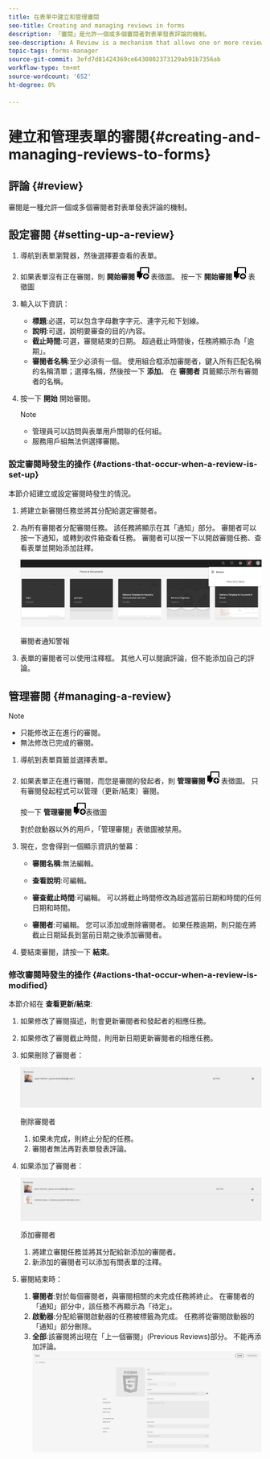 ```yaml
---
title: 在表單中建立和管理審閱
seo-title: Creating and managing reviews in forms
description: 「審閱」是允許一個或多個審閱者對表單發表評論的機制。
seo-description: A Review is a mechanism that allows one or more reviewers to comment on a form.
topic-tags: forms-manager
source-git-commit: 3efd7d81424369ce6430802373129ab91b7356ab
workflow-type: tm+mt
source-wordcount: '652'
ht-degree: 0%

---
```


# 建立和管理表單的審閱{#creating-and-managing-reviews-to-forms}

## 評論 {#review}

審閱是一種允許一個或多個審閱者對表單發表評論的機制。

## 設定審閱 {#setting-up-a-review}

1. 導航到表單瀏覽器，然後選擇要查看的表單。
1. 如果表單沒有正在審閱，則 **開始審閱** ![aem6forms_review_chat_comment](assets/aem6forms_review_chat_comment.png) 表徵圖。 按一下 **開始審閱** ![aem6forms_review_chat_comment](assets/aem6forms_review_chat_comment.png) 表徵圖
1. 輸入以下資訊：

   * **標題**:必選，可以包含字母數字字元、連字元和下划線。
   * **說明**:可選，說明要審查的目的/內容。
   * **截止時間**:可選，審閱結束的日期。 超過截止時間後，任務將顯示為「逾期」。
   * **審閱者名稱**:至少必須有一個。 使用組合框添加審閱者，鍵入所有匹配名稱的名稱清單；選擇名稱，然後按一下 **添加**。 在 **審閱者** 頁籤顯示所有審閱者的名稱。

1. 按一下 **開始** 開始審閱。

   >[!NOTE]
   >
   >* 管理員可以訪問與表單用戶關聯的任何組。
   >* 服務用戶組無法供選擇審閱。


### 設定審閱時發生的操作 {#actions-that-occur-when-a-review-is-set-up}

本節介紹建立或設定審閱時發生的情況。

1. 將建立新審閱任務並將其分配給選定審閱者。
1. 為所有審閱者分配審閱任務。 該任務將顯示在其「通知」部分。 審閱者可以按一下通知，或轉到收件箱查看任務。 審閱者可以按一下以開啟審閱任務、查看表單並開始添加註釋。

   ![審閱者通知警報](assets/review-notification-img.png)

   審閱者通知警報

1. 表單的審閱者可以使用注釋框。 其他人可以閱讀評論，但不能添加自己的評論。

## 管理審閱 {#managing-a-review}

>[!NOTE]
>
>* 只能修改正在進行的審閱。
>* 無法修改已完成的審閱。


1. 導航到表單頁籤並選擇表單。

1. 如果表單正在進行審閱，而您是審閱的發起者，則 **管理審閱** ![aem6forms_review_chat_comment](assets/aem6forms_review_chat_comment.png) 表徵圖。 只有審閱發起程式可以管理（更新/結束）審閱。

   按一下 **管理審閱** ![aem6forms_review_chat_comment](assets/aem6forms_review_chat_comment.png)表徵圖

   對於啟動器以外的用戶，「管理審閱」表徵圖被禁用。

1. 現在，您會得到一個顯示資訊的螢幕：

   * **審閱名稱**:無法編輯。

   * **查看說明**:可編輯。

   * **審查截止時間**:可編輯。 可以將截止時間修改為超過當前日期和時間的任何日期和時間。

   * **審閱者**:可編輯。 您可以添加或刪除審閱者。 如果任務逾期，則只能在將截止日期延長到當前日期之後添加審閱者。

1. 要結束審閱，請按一下 **結束**。

### 修改審閱時發生的操作 {#actions-that-occur-when-a-review-is-modified}

本節介紹在 **查看更新/結束**:

1. 如果修改了審閱描述，則會更新審閱者和發起者的相應任務。
1. 如果修改了審閱截止時間，則用新日期更新審閱者的相應任務。

1. 如果刪除了審閱者：

   ![刪除審閱者](assets/removeduser.png)

   刪除審閱者

   1. 如果未完成，則終止分配的任務。
   1. 審閱者無法再對表單發表評論。

1. 如果添加了審閱者：

   ![添加審閱者](assets/addedreviewer.png)

   添加審閱者

   1. 將建立審閱任務並將其分配給新添加的審閱者。
   1. 新添加的審閱者可以添加有關表單的注釋。

1. 審閱結束時：

   1. **審閱者**:對於每個審閱者，與審閱相關的未完成任務將終止。 在審閱者的「通知」部分中，該任務不再顯示為「待定」。
   1. **啟動器**:分配給審閱啟動器的任務被標籤為完成。 任務將從審閱啟動器的「通知」部分刪除。
   1. **全部**:該審閱將出現在「上一個審閱」(Previous Reviews)部分。 不能再添加評論。
   ![審閱完成](assets/review-complete-imgg.png)
